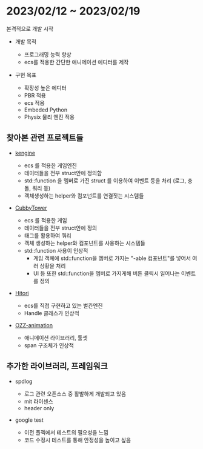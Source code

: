 #  **2023/02/12 ~ 2023/02/19**

본격적으로 개발 시작

- 개발 목적 
    - 프로그래밍 능력 향상 
    - ecs를 적용한 간단한 애니메이션 에디터를 제작

- 구현 목표 
    - 확장성 높은 에디터
    - PBR 적용
    - ecs 적용
    - Embeded Python
    - Physix 물리 엔진 적용

## **찾아본 관련 프로젝트들**

- [kengine](https://github.com/phisko/kengine)
    - ecs 를 적용한 게임엔진 
    - 데이터들을 전부 struct안에 정의함
    - std::function 을 멤버로 가진 struct 를 이용하여 이벤트 등을 처리 (로그, 충돌, 쿼리 등)
    - 객체생성하는 helper와 컴포넌트를 연결짓는 시스템들

- [CubbyTower](https://github.com/utilForever/CubbyTower)
    - ecs 를 적용한 게임
    - 데이터들을 전부 struct안에 정의
    - 태그를 활용하여 쿼리
    - 객체 생성하는 helper와 컴포넌트를 사용하는 시스템들
    - std::function 사용이 인상적
        - 게임 객체에 std::function을 멤버로 가지는 "-able 컴포넌트"를 넣어서 여러 상황을 처리
        - UI 등 또한 std::function을 멤버로 가지게해 버튼 클릭시 일어나는 이벤트를 정의

-  [Hitori](https://github.com/SeolYang/Hitori)
    - ecs를 직접 구현하고 있는 벌칸엔진
    - Handle 클래스가 인상적

- [OZZ-animation](https://github.com/guillaumeblanc/ozz-animation)
    - 애니메이션 라이브러리, 툴셋
    - span 구조체가 인상적

## **추가한 라이브러리, 프레임워크**

- spdlog
    - 로그 관련 오픈소스 중 활발하게 개발되고 있음
    - mit 라이센스
    - header only

- google test
    - 이전 플젝에서 테스트의 필요성을 느낌
    - 코드 수정시 테스트를 통해 안정성을 높이고 싶음
